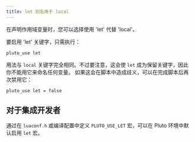 ```yaml
---
title: let 别名用于 local
---
```


在声明作用域变量时，您可以选择使用 'let' 代替 'local'。

要启用 'let' 关键字，只需执行：
```pluto
pluto_use let
```

用法与 `local` 关键字完全相同。不过要注意，这会使 `let` 成为保留关键字，因此你不能用它来命名任何变量。
如果这会在脚本中造成歧义，可以在完成脚本后再次禁用它：
```pluto
pluto_use let = false
```

## 对于集成开发者

通过在 `luaconf.h` 或编译配置中定义 `PLUTO_USE_LET` 宏，可以在 Pluto 环境中默认启用 `let` 宏。
